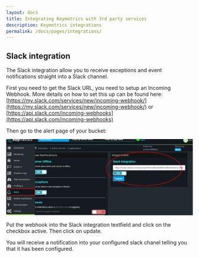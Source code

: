 ```yaml
---
layout: docs
title: Integrating Keymetrics with 3rd party services
description: Keymetrics integrations
permalink: /docs/pages/integrations/
---
```


## Slack integration

The Slack integration allow you to receive exceptions and event notifications straight into a Slack channel.

First you need to get the Slack URL, you need to setup an Incoming Webhook. More details on how to set this up can be found here: [https://my.slack.com/services/new/incoming-webhook/](https://my.slack.com/services/new/incoming-webhook/) or [https://api.slack.com/incoming-webhooks](https://api.slack.com/incoming-webhooks)

Then go to the alert page of your bucket:

<img src="/images/slack.png" alt="slack integration"/>

Put the webhook into the Slack integration textfield and click on the checkbox active. Then click on update.

You will receive a notification into your configured slack chanel telling you that it has been configured.
